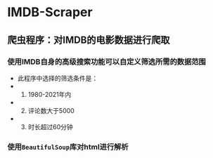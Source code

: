 # IMDB-Scraper
## 爬虫程序：对IMDB的电影数据进行爬取

### 使用IMDB自身的高级搜索功能可以自定义筛选所需的数据范围
* 此程序中选择的筛选条件是：
* 1. 1980-2021年内
* 2. 评论数大于5000
* 3. 时长超过60分钟

### 使用`BeautifulSoup`库对html进行解析
